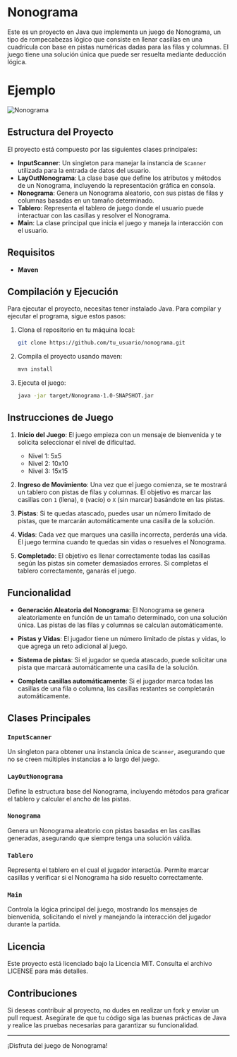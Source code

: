 # Nonograma

Este es un proyecto en Java que implementa un juego de Nonograma, un tipo de rompecabezas lógico que consiste en llenar casillas en una cuadrícula con base en pistas numéricas dadas para las filas y columnas. El juego tiene una solución única que puede ser resuelta mediante deducción lógica.

# Ejemplo

![Nonograma]()

## Estructura del Proyecto

El proyecto está compuesto por las siguientes clases principales:

- **InputScanner**: Un singleton para manejar la instancia de `Scanner` utilizada para la entrada de datos del usuario.
- **LayOutNonograma**: La clase base que define los atributos y métodos de un Nonograma, incluyendo la representación gráfica en consola.
- **Nonograma**: Genera un Nonograma aleatorio, con sus pistas de filas y columnas basadas en un tamaño determinado.
- **Tablero**: Representa el tablero de juego donde el usuario puede interactuar con las casillas y resolver el Nonograma.
- **Main**: La clase principal que inicia el juego y maneja la interacción con el usuario.

## Requisitos

- **Maven**

## Compilación y Ejecución

Para ejecutar el proyecto, necesitas tener instalado Java. Para compilar y ejecutar el programa, sigue estos pasos:

1. Clona el repositorio en tu máquina local:
    ```bash
    git clone https://github.com/tu_usuario/nonograma.git
    ```

2. Compila el proyecto usando maven:
    ```bash
    mvn install
    ```

3. Ejecuta el juego:
    ```bash
    java -jar target/Nonograma-1.0-SNAPSHOT.jar
    ```

## Instrucciones de Juego

1. **Inicio del Juego**: El juego empieza con un mensaje de bienvenida y te solicita seleccionar el nivel de dificultad.
    - Nivel 1: 5x5
    - Nivel 2: 10x10
    - Nivel 3: 15x15

2. **Ingreso de Movimiento**: Una vez que el juego comienza, se te mostrará un tablero con pistas de filas y columnas. El objetivo es marcar las casillas con `1` (llena), `0` (vacío) o `X` (sin marcar) basándote en las pistas.

3. **Pistas**: Si te quedas atascado, puedes usar un número limitado de pistas, que te marcarán automáticamente una casilla de la solución.

4. **Vidas**: Cada vez que marques una casilla incorrecta, perderás una vida. El juego termina cuando te quedas sin vidas o resuelves el Nonograma.

5. **Completado**: El objetivo es llenar correctamente todas las casillas según las pistas sin cometer demasiados errores. Si completas el tablero correctamente, ganarás el juego.

## Funcionalidad

- **Generación Aleatoria del Nonograma**: El Nonograma se genera aleatoriamente en función de un tamaño determinado, con una solución única. Las pistas de las filas y columnas se calculan automáticamente.

- **Pistas y Vidas**: El jugador tiene un número limitado de pistas y vidas, lo que agrega un reto adicional al juego.

- **Sistema de pistas**: Si el jugador se queda atascado, puede solicitar una pista que marcará automáticamente una casilla de la solución.

- **Completa casillas automáticamente**: Si el jugador marca todas las casillas de una fila o columna, las casillas restantes se completarán automáticamente.

## Clases Principales

### `InputScanner`

Un singleton para obtener una instancia única de `Scanner`, asegurando que no se creen múltiples instancias a lo largo del juego.

### `LayOutNonograma`

Define la estructura base del Nonograma, incluyendo métodos para graficar el tablero y calcular el ancho de las pistas.

### `Nonograma`

Genera un Nonograma aleatorio con pistas basadas en las casillas generadas, asegurando que siempre tenga una solución válida.

### `Tablero`

Representa el tablero en el cual el jugador interactúa. Permite marcar casillas y verificar si el Nonograma ha sido resuelto correctamente.

### `Main`

Controla la lógica principal del juego, mostrando los mensajes de bienvenida, solicitando el nivel y manejando la interacción del jugador durante la partida.

## Licencia

Este proyecto está licenciado bajo la Licencia MIT. Consulta el archivo LICENSE para más detalles.

## Contribuciones

Si deseas contribuir al proyecto, no dudes en realizar un fork y enviar un pull request. Asegúrate de que tu código siga las buenas prácticas de Java y realice las pruebas necesarias para garantizar su funcionalidad.

---

¡Disfruta del juego de Nonograma!
